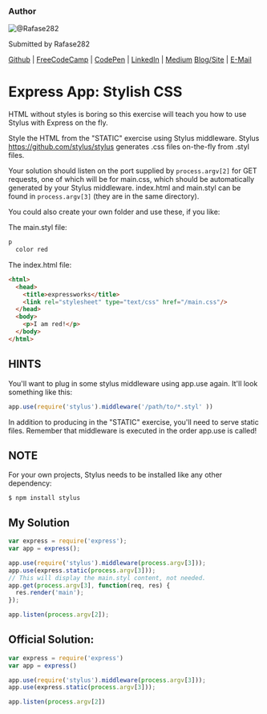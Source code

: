 ### Author

![@Rafase282](https://avatars0.githubusercontent.com/Rafase282?&s=128)

Submitted by Rafase282

[Github](https://github.com/Rafase282) | [FreeCodeCamp](http://www.freecodecamp.com/rafase282) | [CodePen](http://codepen.io/Rafase282/) | [LinkedIn](https://www.linkedin.com/in/rafase282) | [Medium](https://medium.com/@Rafase282) [Blog/Site](https://rafase282.wordpress.com/) | [E-Mail](mailto:rafase282@gmail.com)

# Express App: Stylish CSS

HTML without styles is boring so this exercise will teach you how to use Stylus with Express on the fly.

Style the HTML from the "STATIC" exercise using Stylus middleware. Stylus <https://github.com/stylus/stylus> generates .css files on-the-fly from .styl files.

Your solution should listen on the port supplied by `process.argv[2]` for GET requests, one of which will be for main.css, which should be automatically generated by your Stylus middleware. index.html and main.styl can be found in `process.argv[3]` (they are in the same directory).

You could also create your own folder and use these, if you like:

The main.styl file:

```sass
p
  color red
```

The index.html file:

```html
<html>
  <head>
    <title>expressworks</title>
    <link rel="stylesheet" type="text/css" href="/main.css"/>
  </head>
  <body>
    <p>I am red!</p>
  </body>
</html>
```

## HINTS

You'll want to plug in some stylus middleware using app.use again. It'll look something like this:

```javascript
app.use(require('stylus').middleware('/path/to/*.styl' ))
```

In addition to producing in the "STATIC" exercise, you'll need to serve static files. Remember that middleware is executed in the order app.use is called!

## NOTE

For your own projects, Stylus needs to be installed like any other dependency:

```
$ npm install stylus
```

## My Solution

```javascript
var express = require('express');
var app = express();

app.use(require('stylus').middleware(process.argv[3]));
app.use(express.static(process.argv[3]));
// This will display the main.styl content, not needed.
app.get(process.argv[3], function(req, res) {
  res.render('main');
});

app.listen(process.argv[2]);
```

## Official Solution:

```javascript
var express = require('express')
var app = express()

app.use(require('stylus').middleware(process.argv[3]));
app.use(express.static(process.argv[3]));

app.listen(process.argv[2])
```
